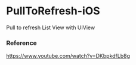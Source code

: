 # PullToRefresh-iOS

Pull to refresh List View with UIView

### Reference

https://www.youtube.com/watch?v=DKbpkdfLb8g
